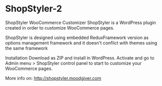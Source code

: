 # ShopStyler-2
ShopStyler WooCommerce Customizer
ShopStyler is a WordPress plugin created in order to customize WooCommerce pages.

ShopStyler is designed using embedded ReduxFramework version as options management framework and it doesn't conflict with themes using the same framework

Installation
Download as ZIP and install in WordPress. 
Activate and go to Admin menu > ShopStyler control panel to start to customize your WooCommerce pages.

More info on:
http://shopstyler.moodgiver.com
